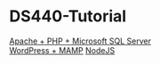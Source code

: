 # DS440-Tutorial

[Apache + PHP + Microsoft SQL Server](/HTML+CSS+PHP/)   
[WordPress + MAMP](/WordPress/)
[NodeJS](/NodeJS/)